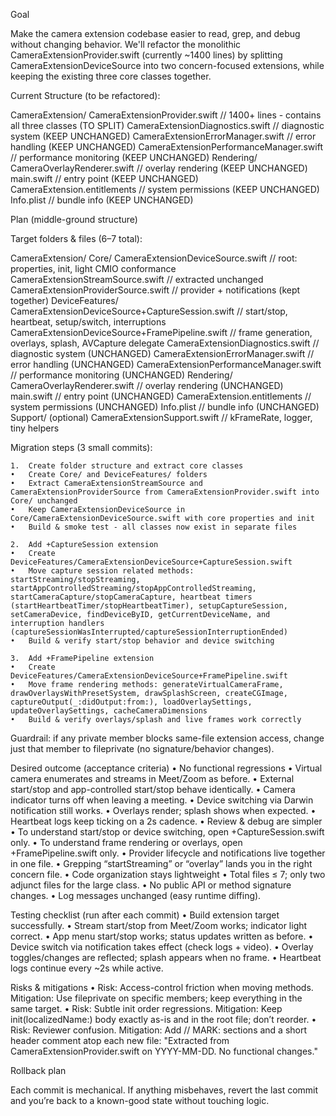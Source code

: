 Goal

Make the camera extension codebase easier to read, grep, and debug without changing behavior. We'll refactor the monolithic CameraExtensionProvider.swift (currently ~1400 lines) by splitting CameraExtensionDeviceSource into two concern-focused extensions, while keeping the existing three core classes together.

Current Structure (to be refactored):

CameraExtension/
  CameraExtensionProvider.swift              // 1400+ lines - contains all three classes (TO SPLIT)
  CameraExtensionDiagnostics.swift          // diagnostic system (KEEP UNCHANGED)
  CameraExtensionErrorManager.swift         // error handling (KEEP UNCHANGED)
  CameraExtensionPerformanceManager.swift   // performance monitoring (KEEP UNCHANGED)
  Rendering/
    CameraOverlayRenderer.swift             // overlay rendering (KEEP UNCHANGED)
  main.swift                                 // entry point (KEEP UNCHANGED)
  CameraExtension.entitlements              // system permissions (KEEP UNCHANGED)
  Info.plist                                 // bundle info (KEEP UNCHANGED)

Plan (middle-ground structure)

Target folders & files (6–7 total):

CameraExtension/
  Core/
    CameraExtensionDeviceSource.swift          // root: properties, init, light CMIO conformance
    CameraExtensionStreamSource.swift          // extracted unchanged
    CameraExtensionProviderSource.swift        // provider + notifications (kept together)
  DeviceFeatures/
    CameraExtensionDeviceSource+CaptureSession.swift  // start/stop, heartbeat, setup/switch, interruptions  
    CameraExtensionDeviceSource+FramePipeline.swift   // frame generation, overlays, splash, AVCapture delegate
  CameraExtensionDiagnostics.swift            // diagnostic system (UNCHANGED)
  CameraExtensionErrorManager.swift           // error handling (UNCHANGED)
  CameraExtensionPerformanceManager.swift     // performance monitoring (UNCHANGED)
  Rendering/
    CameraOverlayRenderer.swift               // overlay rendering (UNCHANGED)
  main.swift                                   // entry point (UNCHANGED)
  CameraExtension.entitlements                // system permissions (UNCHANGED)
  Info.plist                                   // bundle info (UNCHANGED)
  Support/ (optional)
    CameraExtensionSupport.swift               // kFrameRate, logger, tiny helpers

Migration steps (3 small commits):

	1.	Create folder structure and extract core classes
	•	Create Core/ and DeviceFeatures/ folders
	•	Extract CameraExtensionStreamSource and CameraExtensionProviderSource from CameraExtensionProvider.swift into Core/ unchanged
	•	Keep CameraExtensionDeviceSource in Core/CameraExtensionDeviceSource.swift with core properties and init
	•	Build & smoke test - all classes now exist in separate files
	
	2.	Add +CaptureSession extension
	•	Create DeviceFeatures/CameraExtensionDeviceSource+CaptureSession.swift
	•	Move capture session related methods: startStreaming/stopStreaming, startAppControlledStreaming/stopAppControlledStreaming, startCameraCapture/stopCameraCapture, heartbeat timers (startHeartbeatTimer/stopHeartbeatTimer), setupCaptureSession, setCameraDevice, findDeviceByID, getCurrentDeviceName, and interruption handlers (captureSessionWasInterrupted/captureSessionInterruptionEnded)
	•	Build & verify start/stop behavior and device switching
	
	3.	Add +FramePipeline extension  
	•	Create DeviceFeatures/CameraExtensionDeviceSource+FramePipeline.swift
	•	Move frame rendering methods: generateVirtualCameraFrame, drawOverlaysWithPresetSystem, drawSplashScreen, createCGImage, captureOutput(_:didOutput:from:), loadOverlaySettings, updateOverlaySettings, cacheCameraDimensions
	•	Build & verify overlays/splash and live frames work correctly

Guardrail: if any private member blocks same-file extension access, change just that member to fileprivate (no signature/behavior changes).

Desired outcome (acceptance criteria)
	•	No functional regressions
	•	Virtual camera enumerates and streams in Meet/Zoom as before.
	•	External start/stop and app-controlled start/stop behave identically.
	•	Camera indicator turns off when leaving a meeting.
	•	Device switching via Darwin notification still works.
	•	Overlays render; splash shows when expected.
	•	Heartbeat logs keep ticking on a 2s cadence.
	•	Review & debug are simpler
	•	To understand start/stop or device switching, open +CaptureSession.swift only.
	•	To understand frame rendering or overlays, open +FramePipeline.swift only.
	•	Provider lifecycle and notifications live together in one file.
	•	Grepping “startStreaming” or “overlay” lands you in the right concern file.
	•	Code organization stays lightweight
	•	Total files ≤ 7; only two adjunct files for the large class.
	•	No public API or method signature changes.
	•	Log messages unchanged (easy runtime diffing).

Testing checklist (run after each commit)
	•	Build extension target successfully.
	•	Stream start/stop from Meet/Zoom works; indicator light correct.
	•	App menu start/stop works; status updates written as before.
	•	Device switch via notification takes effect (check logs + video).
	•	Overlay toggles/changes are reflected; splash appears when no frame.
	•	Heartbeat logs continue every ~2s while active.

Risks & mitigations
	•	Risk: Access-control friction when moving methods.
Mitigation: Use fileprivate on specific members; keep everything in the same target.
	•	Risk: Subtle init order regressions.
Mitigation: Keep init(localizedName:) body exactly as-is and in the root file; don’t reorder.
	•	Risk: Reviewer confusion.
Mitigation: Add // MARK: sections and a short header comment atop each new file:
"Extracted from CameraExtensionProvider.swift on YYYY-MM-DD. No functional changes."

Rollback plan

Each commit is mechanical. If anything misbehaves, revert the last commit and you’re back to a known-good state without touching logic.
